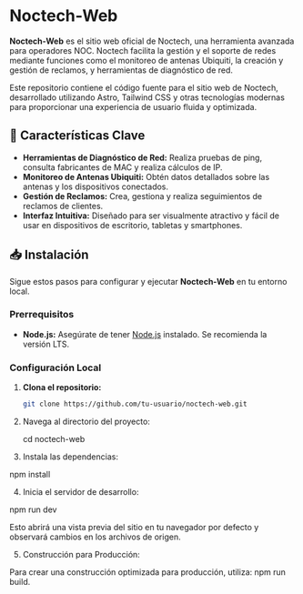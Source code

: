 # Noctech-Web

**Noctech-Web** es el sitio web oficial de Noctech, una herramienta avanzada para operadores NOC. Noctech facilita la gestión y el soporte de redes mediante funciones como el monitoreo de antenas Ubiquiti, la creación y gestión de reclamos, y herramientas de diagnóstico de red.

Este repositorio contiene el código fuente para el sitio web de Noctech, desarrollado utilizando Astro, Tailwind CSS y otras tecnologías modernas para proporcionar una experiencia de usuario fluida y optimizada.

## 🚀 Características Clave

- **Herramientas de Diagnóstico de Red:** Realiza pruebas de ping, consulta fabricantes de MAC y realiza cálculos de IP.
- **Monitoreo de Antenas Ubiquiti:** Obtén datos detallados sobre las antenas y los dispositivos conectados.
- **Gestión de Reclamos:** Crea, gestiona y realiza seguimientos de reclamos de clientes.
- **Interfaz Intuitiva:** Diseñado para ser visualmente atractivo y fácil de usar en dispositivos de escritorio, tabletas y smartphones.

## 📥 Instalación

Sigue estos pasos para configurar y ejecutar **Noctech-Web** en tu entorno local.

### Prerrequisitos

- **Node.js:** Asegúrate de tener [Node.js](https://nodejs.org/en/download/) instalado. Se recomienda la versión LTS.

### Configuración Local

1. **Clona el repositorio:**

   ```bash
   git clone https://github.com/tu-usuario/noctech-web.git

2. Navega al directorio del proyecto:

    cd noctech-web

3. Instala las dependencias:

  npm install

4. Inicia el servidor de desarrollo:

  npm run dev

  Esto abrirá una vista previa del sitio en tu navegador por defecto y observará cambios en los archivos de origen.

5. Construcción para Producción:

Para crear una construcción optimizada para producción, utiliza:
npm run build.

